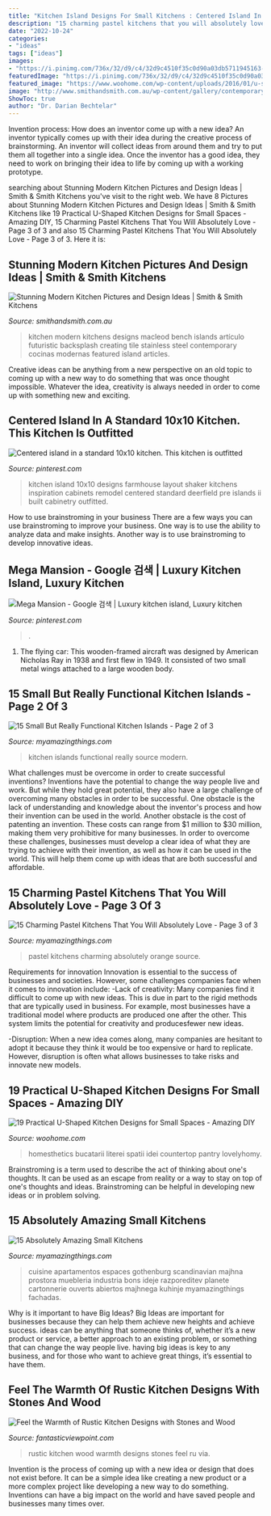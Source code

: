 ```yaml
---
title: "Kitchen Island Designs For Small Kitchens : Centered Island In A Standard 10x10 Kitchen. This Kitchen Is Outfitted"
description: "15 charming pastel kitchens that you will absolutely love"
date: "2022-10-24"
categories:
- "ideas"
tags: ["ideas"]
images:
- "https://i.pinimg.com/736x/32/d9/c4/32d9c4510f35c0d90a03db5711945163---x--kitchen-with-island-kitchen-islands.jpg"
featuredImage: "https://i.pinimg.com/736x/32/d9/c4/32d9c4510f35c0d90a03db5711945163---x--kitchen-with-island-kitchen-islands.jpg"
featured_image: "https://www.woohome.com/wp-content/uploads/2016/01/u-shaped-kitchen-18.jpg"
image: "http://www.smithandsmith.com.au/wp-content/gallery/contemporary-kitchen/modern_kitchen_macleod_stunning_09.jpg"
ShowToc: true
author: "Dr. Darian Bechtelar"
---
```



Invention process: How does an inventor come up with a new idea?
An inventor typically comes up with their idea during the creative process of brainstorming. An inventor will collect ideas from around them and try to put them all together into a single idea. Once the inventor has a good idea, they need to work on bringing their idea to life by coming up with a working prototype.

	

		
searching about Stunning Modern Kitchen Pictures and Design Ideas | Smith &amp; Smith Kitchens you've visit to the right web. We have 8 Pictures about Stunning Modern Kitchen Pictures and Design Ideas | Smith &amp; Smith Kitchens like 19 Practical U-Shaped Kitchen Designs for Small Spaces - Amazing DIY, 15 Charming Pastel Kitchens That You Will Absolutely Love - Page 3 of 3 and also 15 Charming Pastel Kitchens That You Will Absolutely Love - Page 3 of 3. Here it is:
		
    
## Stunning Modern Kitchen Pictures And Design Ideas | Smith &amp; Smith Kitchens

<img loading=lazy src="http://www.smithandsmith.com.au/wp-content/gallery/contemporary-kitchen/modern_kitchen_macleod_stunning_09.jpg" onerror="this.onerror=null;this.src='https://tse1.mm.bing.net/th?id=OIP.b7JePs6MsFZ-MKYS8441oQHaE6&amp;pid=15.1';" alt="Stunning Modern Kitchen Pictures and Design Ideas | Smith &amp; Smith Kitchens">

_Source: smithandsmith.com.au_

>kitchen modern kitchens designs macleod bench islands artículo futuristic backsplash creating tile stainless steel contemporary cocinas modernas featured island articles. 

	

Creative ideas can be anything from a new perspective on an old topic to coming up with a new way to do something that was once thought impossible. Whatever the idea, creativity is always needed in order to come up with something new and exciting.

    
## Centered Island In A Standard 10x10 Kitchen. This Kitchen Is Outfitted

<img loading=lazy src="https://i.pinimg.com/736x/32/d9/c4/32d9c4510f35c0d90a03db5711945163---x--kitchen-with-island-kitchen-islands.jpg" onerror="this.onerror=null;this.src='https://tse3.mm.bing.net/th?id=OIP.eAn6WO3EYBUtrcUZ0wE9dQHaJ4&amp;pid=15.1';" alt="Centered island in a standard 10x10 kitchen. This kitchen is outfitted">

_Source: pinterest.com_

>kitchen island 10x10 designs farmhouse layout shaker kitchens inspiration cabinets remodel centered standard deerfield pre islands ii built cabinetry outfitted. 

	

How to use brainstroming in your business
There are a few ways you can use brainstroming to improve your business. One way is to use the ability to analyze data and make insights. Another way is to use brainstroming to develop innovative ideas.

    
## Mega Mansion - Google 검색 | Luxury Kitchen Island, Luxury Kitchen

<img loading=lazy src="https://i.pinimg.com/736x/eb/28/fe/eb28fe7afb75d4bffa2c014a80fab794--island-design-luxury-kitchens.jpg" onerror="this.onerror=null;this.src='https://tse2.mm.bing.net/th?id=OIP.rt_nHG8ZbxYxwn1-YUUxrwHaFj&amp;pid=15.1';" alt="Mega Mansion - Google 검색 | Luxury kitchen island, Luxury kitchen">

_Source: pinterest.com_

>. 

	

1. The flying car: This wooden-framed aircraft was designed by American Nicholas Ray in 1938 and first flew in 1949. It consisted of two small metal wings attached to a large wooden body.

    
## 15 Small But Really Functional Kitchen Islands - Page 2 Of 3

<img loading=lazy src="https://myamazingthings.com/wp-content/uploads/2017/01/small-modern-kitchen-in-Moscow-by-Alexandra-Fedorova-704x1024.jpg" onerror="this.onerror=null;this.src='https://tse4.mm.bing.net/th?id=OIP.kEUDz9qyCO3nawSI_VofaQHaKx&amp;pid=15.1';" alt="15 Small But Really Functional Kitchen Islands - Page 2 of 3">

_Source: myamazingthings.com_

>kitchen islands functional really source modern. 

	

What challenges must be overcome in order to create successful inventions?
Inventions have the potential to change the way people live and work. But while they hold great potential, they also have a large challenge of overcoming many obstacles in order to be successful. One obstacle is the lack of understanding and knowledge about the inventor's process and how their invention can be used in the world. Another obstacle is the cost of patenting an invention. These costs can range from $1 million to $30 million, making them very prohibitive for many businesses. In order to overcome these challenges, businesses must develop a clear idea of what they are trying to achieve with their invention, as well as how it can be used in the world. This will help them come up with ideas that are both successful and affordable.

    
## 15 Charming Pastel Kitchens That You Will Absolutely Love - Page 3 Of 3

<img loading=lazy src="https://myamazingthings.com/wp-content/uploads/2017/03/orange-and-blue.jpg" onerror="this.onerror=null;this.src='https://tse4.mm.bing.net/th?id=OIP.Q_7EDhdYJixmzZNJGLL_SAHaJ3&amp;pid=15.1';" alt="15 Charming Pastel Kitchens That You Will Absolutely Love - Page 3 of 3">

_Source: myamazingthings.com_

>pastel kitchens charming absolutely orange source. 

	

Requirements for innovation
Innovation is essential to the success of businesses and societies. However, some challenges companies face when it comes to innovation include:
-Lack of creativity: Many companies find it difficult to come up with new ideas. This is due in part to the rigid methods that are typically used in business. For example, most businesses have a traditional model where products are produced one after the other. This system limits the potential for creativity and producesfewer new ideas.

-Disruption: When a new idea comes along, many companies are hesitant to adopt it because they think it would be too expensive or hard to replicate. However, disruption is often what allows businesses to take risks and innovate new models.

    
## 19 Practical U-Shaped Kitchen Designs For Small Spaces - Amazing DIY

<img loading=lazy src="https://www.woohome.com/wp-content/uploads/2016/01/u-shaped-kitchen-18.jpg" onerror="this.onerror=null;this.src='https://tse2.mm.bing.net/th?id=OIP.QYkMI4_LsQuTfKKNokwYRQHaKj&amp;pid=15.1';" alt="19 Practical U-Shaped Kitchen Designs for Small Spaces - Amazing DIY">

_Source: woohome.com_

>homesthetics bucatarii literei spatii idei countertop pantry lovelyhomy. 

	

Brainstroming is a term used to describe the act of thinking about one's thoughts. It can be used as an escape from reality or a way to stay on top of one's thoughts and ideas. Brainstroming can be helpful in developing new ideas or in problem solving.

    
## 15 Absolutely Amazing Small Kitchens

<img loading=lazy src="https://myamazingthings.com/wp-content/uploads/2016/11/idea7-2-1420x947.jpg" onerror="this.onerror=null;this.src='https://tse1.mm.bing.net/th?id=OIP.DrxVmIP3q8tN05ROnKV76QHaE8&amp;pid=15.1';" alt="15 Absolutely Amazing Small Kitchens">

_Source: myamazingthings.com_

>cuisine apartamentos espaces gothenburg scandinavian majhna prostora muebleria industria bons ideje razporeditev planete cartonnerie ouverts abiertos majhnega kuhinje myamazingthings fachadas. 

	

Why is it important to have Big Ideas?
Big Ideas are important for businesses because they can help them achieve new heights and achieve success. ideas can be anything that someone thinks of, whether it’s a new product or service, a better approach to an existing problem, or something that can change the way people live. having big ideas is key to any business, and for those who want to achieve great things, it’s essential to have them.

    
## Feel The Warmth Of Rustic Kitchen Designs With Stones And Wood

<img loading=lazy src="http://www.fantasticviewpoint.com/wp-content/uploads/2015/11/740_espacebuzz557006c8966b6-634x950.jpg" onerror="this.onerror=null;this.src='https://tse3.mm.bing.net/th?id=OIP.INOyvbtmquuMfGv0_sLkdQHaLG&amp;pid=15.1';" alt="Feel the Warmth of Rustic Kitchen Designs with Stones and Wood">

_Source: fantasticviewpoint.com_

>rustic kitchen wood warmth designs stones feel ru via. 

	

Invention is the process of coming up with a new idea or design that does not exist before. It can be a simple idea like creating a new product or a more complex project like developing a new way to do something. Inventions can have a big impact on the world and have saved people and businesses many times over.

